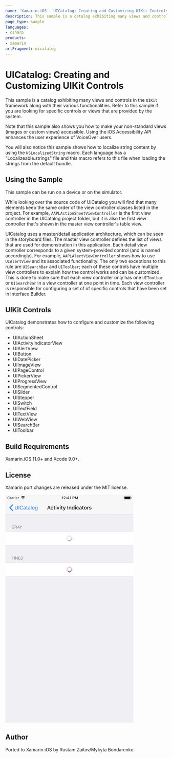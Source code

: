 ```yaml
---
name: 'Xamarin.iOS - UICatalog: Creating and Customizing UIKit Controls'
description: This sample is a catalog exhibiting many views and controls in the UIKit framework along with their various functionalities. Refer to this sample...
page_type: sample
languages:
- csharp
products:
- xamarin
urlFragment: uicatalog
---
```

# UICatalog: Creating and Customizing UIKit Controls
 
This sample is a catalog exhibiting many views and controls in the `UIKit` framework along with their various functionalities. Refer to this sample if you are looking for specific controls or views that are provided by the system.
 
Note that this sample also shows you how to make your non-standard views (images or custom views) accessible. Using the iOS Accessibility API enhances the user experience of VoiceOver users.
 
You will also notice this sample shows how to localize string content by using the `NSLocalizedString` macro. Each language has a "Localizeable.strings" file and this macro refers to this file when loading the strings from the default bundle.
 
## Using the Sample
 
This sample can be run on a device or on the simulator.
 
While looking over the source code of UICatalog you will find that many elements keep the same order of the view controller classes listed in the project. For example, `AAPLActionSheetViewController` is the first view controller in the UICatalog project folder, but it is also the first view controller that's shown in the master view controller's table view.
 
UICatalog uses a master/detail application architecture, which can be seen in the storyboard files. The master view controller defines the list of views that are used for demonstration in this application. Each detail view controller corresponds to a given system-provided control (and is named accordingly). For example, `AAPLAlertViewController` shows how to use `UIAlertView` and its associated functionality. The only two exceptions to this rule are `UISearchBar` and `UIToolbar`; each of these controls have multiple view controllers to explain how the control works and can be customized. This is done to make sure that each view controller only has one `UIToolbar` or `UISearchBar` in a view controller at one point in time. Each view controller is responsible for configuring a set of of specific controls that have been set in Interface Builder.
 
## UIKit Controls
 
UICatalog demonstrates how to configure and customize the following controls:
 
* UIActionSheet
* UIActivityIndicatorView
* UIAlertView
* UIButton
* UIDatePicker
* UIImageView
* UIPageControl
* UIPickerView
* UIProgressView
* UISegmentedControl
* UISlider
* UIStepper
* UISwitch
* UITextField
* UITextView
* UIWebView
* UISearchBar
* UIToolbar

## Build Requirements 

Xamarin.iOS 11.0+ and Xcode 9.0+.

## License

Xamarin port changes are released under the MIT license.

![UICatalog: Creating and Customizing UIKit Controls application screenshot](Screenshots/ActivityIndicators.png "UICatalog: Creating and Customizing UIKit Controls application screenshot")

## Author 

Ported to Xamarin.iOS by Rustam Zaitov/Mykyta Bondarenko.
